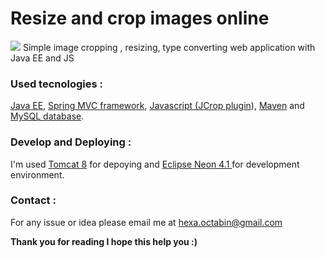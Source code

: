 # Resize and crop images online
<img src="http://deepliquid.com/img/banner/jcrop.png">
Simple image cropping , resizing, type converting web application with Java EE and JS

<h3> Used tecnologies :</h3> 
<a href="http://www.oracle.com/technetwork/java/javaee/overview/index.html">Java EE</a>, <a href="https://spring.io/">Spring MVC framework</a>, <a href="https://www.javascript.com/">Javascript (<a href="http://deepliquid.com/content/Jcrop.html">JCrop plugin</a>)</a>,  <a href="https://maven.apache.org/">Maven</a> and <a href="https://www.mysql.com/">MySQL database</a>.

<h3> Develop and Deploying : </h3>
I'm used <a href="https://tomcat.apache.org/download-80.cgi">Tomcat 8</a> for depoying and <a href="http://www.eclipse.org/downloads/packages/eclipse-ide-java-ee-developers/neon3">Eclipse Neon 4.1 </a> for development environment.

<h3> Contact : </h3>
For any issue or idea please email me at <a href="mailto:hexa.octabin@gmail.com">hexa.octabin@gmail.com</a>

<label><b>Thank you for reading I hope this help you :)</b></label>
